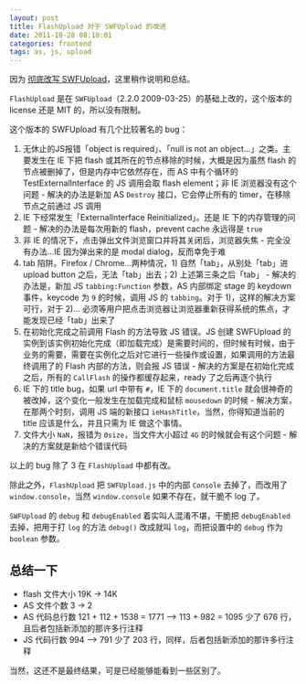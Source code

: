 ```yaml
---
layout: post
title: FlashUpload 对于 SWFUpload 的改进
date: 2011-10-28 08:10:01
categories: frontend
tags: as, js, upload
---
```


因为 [彻底改写 SWFUpload](/2011/10/28/totaly-modify-swfupload.html)，这里稍作说明和总结。

`FlashUpload` 是在 `SWFUpload`（2.2.0 2009-03-25）的基础上改的，这个版本的 license 还是 MIT 的，所以没有限制。

这个版本的 SWFUpload 有几个比较著名的 bug：

1. 无休止的JS报错「object is required」、「null is not an object...」之类。主要发生在 IE 下把 flash 或其所在的节点移除的时候，大概是因为虽然 flash 的节点被删掉了，但是内存中它依然存在，而 AS 中有个循环的 TestExternalInterface 的 JS 调用会取 flash element；非 IE 浏览器没有这个问题 - 解决的办法是新加 AS `Destroy` 接口，它会停止所有的 timer，在移除节点之前通过 JS 调用
2. IE 下经常发生「ExternalInterface Reinitialized」。还是 IE 下的内存管理的问题 - 解决的办法是每次用新的 flash，prevent cache 永远得是 `true`
3. 非 IE 的情况下，点击弹出文件浏览窗口并将其关闭后，浏览器失焦 - 完全没有办法...IE 因为弹出来的是 modal dialog，反而幸免于难
4. tab 陷阱。Firefox / Chrome...两种情况，1) 自然「tab」，从别处「tab」进 upload button 之后，无法「tab」出去；2) 上述第三条之后「tab」 - 解决的办法是，新加 JS `tabbing:Function` 参数，AS 内部绑定 stage 的 keydown 事件，keycode 为 `9` 的时候，调用 JS 的 `tabbing`。对于 1)，这样的解决方案可行，对于 2)... 必须等用户把点击浏览器让浏览器重新获得系统的焦点，才能发现已经「tab」出来了
5. 在初始化完成之前调用 Flash 的方法导致 JS 错误。JS 创建 SWFUpload 的实例到该实例初始化完成（即加载完成）是需要时间的，但时候有时候，由于业务的需要，需要在实例化之后对它进行一些操作或设置，如果调用的方法最终调用了的 Flash 内部的方法，则会报 JS 错误 - 解决的方案是在初始化完成之后，所有的 `CallFlash` 的操作都缓存起来，ready 了之后再逐个执行
6. IE 下的 title bug，如果 url 中带有 `#`，IE 下的 `document.title` 就会很神奇的被改掉，这个变化一般发生在加载完成和鼠标 `mousedown` 的时候 - 解决方案，在那两个时刻，调用 JS 端的新接口 `ieHashTitle`，当然，你得知道当前的 title 应该是什么，并且只需为 IE 做这个事情。
7. 文件大小 `NaN`，报错为 `0size`，当文件大小超过 `4G` 的时候就会有这个问题 - 解决的方案就是新给个错误代码

以上的 bug 除了 3 在 `FlashUpload` 中都有改。

除此之外，`FlashUpload` 把 `SWFUpload.js` 中的内部 `Console` 去掉了，而改用了 `window.console`，当然 `window.console` 如果不存在，就干脆不 log 了。

`SWFUpload` 的 `debug` 和 `debugEnabled` 着实叫人混淆不堪，干脆把 `debugEnabled` 去掉，把用于打 `log` 的方法 `debug()` 改成就叫 `log`，而把设置中的 `debug` 作为 `boolean` 参数。

## 总结一下

* flash 文件大小 19K -> 14K
* AS 文件个数 3 -> 2
* AS 代码总行数 121 + 112 + 1538 = 1771 --> 113 + 982 = 1095 少了 676 行，且后者包括新添加的那许多行注释
* JS 代码行数 994 --> 791 少了 203 行，同样，后者包括新添加的那许多行注释

当然，这还不是最终结果，可是已经能够能看到一些区别了。